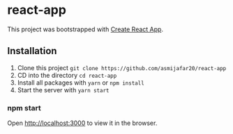 # react-app
This project was bootstrapped with [Create React App](https://github.com/facebookincubator/create-react-app).


## Installation

1. Clone this project `git clone https://github.com/asmijafar20/react-app`
2. CD into the directory `cd react-app`
3. Install all packages with `yarn` or `npm install`
4. Start the server with `yarn start`

### npm start
Open [http://localhost:3000](http://localhost:3000) to view it in the browser.

